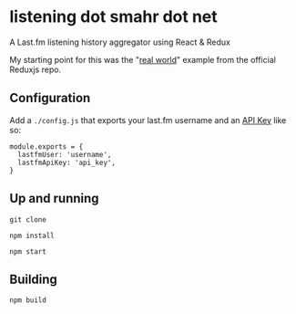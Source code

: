 # listening dot smahr dot net

A Last.fm listening history aggregator using React & Redux

My starting point for this was the "[real world](https://github.com/reactjs/redux/tree/master/examples/real-world)" example from the official Reduxjs repo.


## Configuration

Add a `./config.js` that exports your last.fm username and an [API Key](http://www.last.fm/api/account/create) like so:

```
module.exports = {
  lastfmUser: 'username',
  lastfmApiKey: 'api_key',
}
```

## Up and running

`git clone`

`npm install`

`npm start`

## Building

`npm build`


